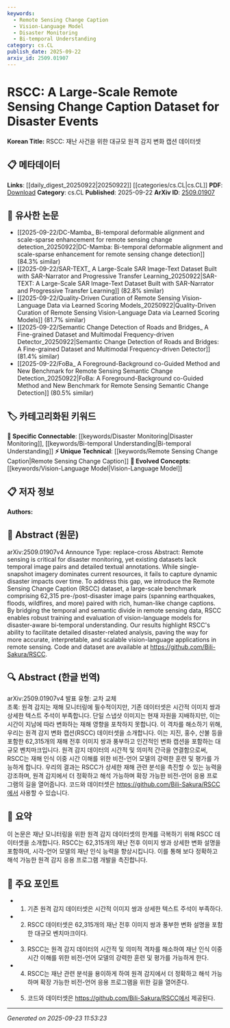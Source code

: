 ```yaml
---
keywords:
  - Remote Sensing Change Caption
  - Vision-Language Model
  - Disaster Monitoring
  - Bi-temporal Understanding
category: cs.CL
publish_date: 2025-09-22
arxiv_id: 2509.01907
---
```


<!-- KEYWORD_LINKING_METADATA:
{
  "processed_timestamp": "2025-09-23T11:53:23.483855",
  "vocabulary_version": "1.0",
  "selected_keywords": [
    "Remote Sensing Change Caption",
    "Vision-Language Model",
    "Disaster Monitoring",
    "Bi-temporal Understanding"
  ],
  "rejected_keywords": [],
  "similarity_scores": {
    "Remote Sensing Change Caption": 0.8,
    "Vision-Language Model": 0.85,
    "Disaster Monitoring": 0.8,
    "Bi-temporal Understanding": 0.78
  },
  "extraction_method": "AI_prompt_based",
  "budget_applied": true,
  "candidates_json": {
    "candidates": [
      {
        "surface": "Remote Sensing Change Caption",
        "canonical": "Remote Sensing Change Caption",
        "aliases": [
          "RSCC"
        ],
        "category": "unique_technical",
        "rationale": "Introduces a novel dataset specifically designed for bi-temporal disaster analysis, enhancing connectivity in remote sensing research.",
        "novelty_score": 0.9,
        "connectivity_score": 0.7,
        "specificity_score": 0.85,
        "link_intent_score": 0.8
      },
      {
        "surface": "Vision-Language Models",
        "canonical": "Vision-Language Model",
        "aliases": [
          "Vision-Language"
        ],
        "category": "evolved_concepts",
        "rationale": "Connects to the growing field of integrating visual and textual data, crucial for interpreting remote sensing data.",
        "novelty_score": 0.5,
        "connectivity_score": 0.9,
        "specificity_score": 0.8,
        "link_intent_score": 0.85
      },
      {
        "surface": "Disaster Monitoring",
        "canonical": "Disaster Monitoring",
        "aliases": [
          "Disaster Surveillance"
        ],
        "category": "specific_connectable",
        "rationale": "Key application area for remote sensing, linking to broader disaster management and response strategies.",
        "novelty_score": 0.6,
        "connectivity_score": 0.85,
        "specificity_score": 0.75,
        "link_intent_score": 0.8
      },
      {
        "surface": "Bi-temporal Understanding",
        "canonical": "Bi-temporal Understanding",
        "aliases": [
          "Temporal Analysis"
        ],
        "category": "specific_connectable",
        "rationale": "Essential for analyzing changes over time in remote sensing, enhancing model training and evaluation.",
        "novelty_score": 0.7,
        "connectivity_score": 0.8,
        "specificity_score": 0.8,
        "link_intent_score": 0.78
      }
    ],
    "ban_list_suggestions": [
      "disaster events",
      "temporal image pairs",
      "detailed textual annotations"
    ]
  },
  "decisions": [
    {
      "candidate_surface": "Remote Sensing Change Caption",
      "resolved_canonical": "Remote Sensing Change Caption",
      "decision": "linked",
      "scores": {
        "novelty": 0.9,
        "connectivity": 0.7,
        "specificity": 0.85,
        "link_intent": 0.8
      }
    },
    {
      "candidate_surface": "Vision-Language Models",
      "resolved_canonical": "Vision-Language Model",
      "decision": "linked",
      "scores": {
        "novelty": 0.5,
        "connectivity": 0.9,
        "specificity": 0.8,
        "link_intent": 0.85
      }
    },
    {
      "candidate_surface": "Disaster Monitoring",
      "resolved_canonical": "Disaster Monitoring",
      "decision": "linked",
      "scores": {
        "novelty": 0.6,
        "connectivity": 0.85,
        "specificity": 0.75,
        "link_intent": 0.8
      }
    },
    {
      "candidate_surface": "Bi-temporal Understanding",
      "resolved_canonical": "Bi-temporal Understanding",
      "decision": "linked",
      "scores": {
        "novelty": 0.7,
        "connectivity": 0.8,
        "specificity": 0.8,
        "link_intent": 0.78
      }
    }
  ]
}
-->

# RSCC: A Large-Scale Remote Sensing Change Caption Dataset for Disaster Events

**Korean Title:** RSCC: 재난 사건을 위한 대규모 원격 감지 변화 캡션 데이터셋

## 📋 메타데이터

**Links**: [[daily_digest_20250922|20250922]] [[categories/cs.CL|cs.CL]]
**PDF**: [Download](https://arxiv.org/pdf/2509.01907.pdf)
**Category**: cs.CL
**Published**: 2025-09-22
**ArXiv ID**: [2509.01907](https://arxiv.org/abs/2509.01907)

## 🔗 유사한 논문
- [[2025-09-22/DC-Mamba_ Bi-temporal deformable alignment and scale-sparse enhancement for remote sensing change detection_20250922|DC-Mamba: Bi-temporal deformable alignment and scale-sparse enhancement for remote sensing change detection]] (84.3% similar)
- [[2025-09-22/SAR-TEXT_ A Large-Scale SAR Image-Text Dataset Built with SAR-Narrator and Progressive Transfer Learning_20250922|SAR-TEXT: A Large-Scale SAR Image-Text Dataset Built with SAR-Narrator and Progressive Transfer Learning]] (82.8% similar)
- [[2025-09-22/Quality-Driven Curation of Remote Sensing Vision-Language Data via Learned Scoring Models_20250922|Quality-Driven Curation of Remote Sensing Vision-Language Data via Learned Scoring Models]] (81.7% similar)
- [[2025-09-22/Semantic Change Detection of Roads and Bridges_ A Fine-grained Dataset and Multimodal Frequency-driven Detector_20250922|Semantic Change Detection of Roads and Bridges: A Fine-grained Dataset and Multimodal Frequency-driven Detector]] (81.4% similar)
- [[2025-09-22/FoBa_ A Foreground-Background co-Guided Method and New Benchmark for Remote Sensing Semantic Change Detection_20250922|FoBa: A Foreground-Background co-Guided Method and New Benchmark for Remote Sensing Semantic Change Detection]] (80.5% similar)

## 🏷️ 카테고리화된 키워드
**🔗 Specific Connectable**: [[keywords/Disaster Monitoring|Disaster Monitoring]], [[keywords/Bi-temporal Understanding|Bi-temporal Understanding]]
**⚡ Unique Technical**: [[keywords/Remote Sensing Change Caption|Remote Sensing Change Caption]]
**🚀 Evolved Concepts**: [[keywords/Vision-Language Model|Vision-Language Model]]

## 📋 저자 정보

**Authors:** 

## 📄 Abstract (원문)

arXiv:2509.01907v4 Announce Type: replace-cross 
Abstract: Remote sensing is critical for disaster monitoring, yet existing datasets lack temporal image pairs and detailed textual annotations. While single-snapshot imagery dominates current resources, it fails to capture dynamic disaster impacts over time. To address this gap, we introduce the Remote Sensing Change Caption (RSCC) dataset, a large-scale benchmark comprising 62,315 pre-/post-disaster image pairs (spanning earthquakes, floods, wildfires, and more) paired with rich, human-like change captions. By bridging the temporal and semantic divide in remote sensing data, RSCC enables robust training and evaluation of vision-language models for disaster-aware bi-temporal understanding. Our results highlight RSCC's ability to facilitate detailed disaster-related analysis, paving the way for more accurate, interpretable, and scalable vision-language applications in remote sensing. Code and dataset are available at https://github.com/Bili-Sakura/RSCC.

## 🔍 Abstract (한글 번역)

arXiv:2509.01907v4 발표 유형: 교차 교체  
초록: 원격 감지는 재해 모니터링에 필수적이지만, 기존 데이터셋은 시간적 이미지 쌍과 상세한 텍스트 주석이 부족합니다. 단일 스냅샷 이미지는 현재 자원을 지배하지만, 이는 시간이 지남에 따라 변화하는 재해 영향을 포착하지 못합니다. 이 격차를 해소하기 위해, 우리는 원격 감지 변화 캡션(RSCC) 데이터셋을 소개합니다. 이는 지진, 홍수, 산불 등을 포함한 62,315개의 재해 전후 이미지 쌍과 풍부하고 인간적인 변화 캡션을 포함하는 대규모 벤치마크입니다. 원격 감지 데이터의 시간적 및 의미적 간극을 연결함으로써, RSCC는 재해 인식 이중 시간 이해를 위한 비전-언어 모델의 강력한 훈련 및 평가를 가능하게 합니다. 우리의 결과는 RSCC가 상세한 재해 관련 분석을 촉진할 수 있는 능력을 강조하며, 원격 감지에서 더 정확하고 해석 가능하며 확장 가능한 비전-언어 응용 프로그램의 길을 열어줍니다. 코드와 데이터셋은 https://github.com/Bili-Sakura/RSCC에서 사용할 수 있습니다.

## 📝 요약

이 논문은 재난 모니터링을 위한 원격 감지 데이터셋의 한계를 극복하기 위해 RSCC 데이터셋을 소개합니다. RSCC는 62,315개의 재난 전후 이미지 쌍과 상세한 변화 설명을 포함하여, 시각-언어 모델의 재난 인식 능력을 향상시킵니다. 이를 통해 보다 정확하고 해석 가능한 원격 감지 응용 프로그램 개발을 촉진합니다.

## 🎯 주요 포인트

- 1. 기존 원격 감지 데이터셋은 시간적 이미지 쌍과 상세한 텍스트 주석이 부족하다.
- 2. RSCC 데이터셋은 62,315개의 재난 전후 이미지 쌍과 풍부한 변화 설명을 포함한 대규모 벤치마크이다.
- 3. RSCC는 원격 감지 데이터의 시간적 및 의미적 격차를 해소하여 재난 인식 이중 시간 이해를 위한 비전-언어 모델의 강력한 훈련 및 평가를 가능하게 한다.
- 4. RSCC는 재난 관련 분석을 용이하게 하여 원격 감지에서 더 정확하고 해석 가능하며 확장 가능한 비전-언어 응용 프로그램을 위한 길을 열어준다.
- 5. 코드와 데이터셋은 https://github.com/Bili-Sakura/RSCC에서 제공된다.


---

*Generated on 2025-09-23 11:53:23*